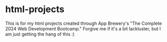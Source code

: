 # html-projects
This is for my html projects created through App Brewery's "The Complete 2024 Web Development Bootcamp." Forgive me if it's a bit lackluster, but I am just getting the hang of this :)
